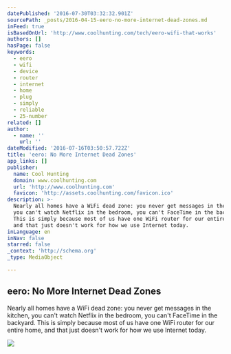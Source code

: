 ```yaml
---
datePublished: '2016-07-30T03:32:32.901Z'
sourcePath: _posts/2016-04-15-eero-no-more-internet-dead-zones.md
inFeed: true
isBasedOnUrl: 'http://www.coolhunting.com/tech/eero-wifi-that-works'
authors: []
hasPage: false
keywords:
  - eero
  - wifi
  - device
  - router
  - internet
  - home
  - plug
  - simply
  - reliable
  - 25-number
related: []
author:
  - name: ''
    url: ''
dateModified: '2016-07-16T03:50:57.722Z'
title: 'eero: No More Internet Dead Zones'
app_links: []
publisher:
  name: Cool Hunting
  domain: www.coolhunting.com
  url: 'http://www.coolhunting.com'
  favicon: 'http://assets.coolhunting.com/favicon.ico'
description: >-
  Nearly all homes have a WiFi dead zone: you never get messages in the kitchen,
  you can't watch Netflix in the bedroom, you can't FaceTime in the backyard.
  This is simply because most of us have one WiFi router for our entire home,
  and that just doesn't work for how we use Internet today.
inLanguage: en
inNav: false
starred: false
_context: 'http://schema.org'
_type: MediaObject

---
```

<article style=""><h1>eero: No More Internet Dead Zones</h1><p>Nearly all homes have a WiFi dead zone: you never get messages in the kitchen, you can't watch Netflix in the bedroom, you can't FaceTime in the backyard. This is simply because most of us have one WiFi router for our entire home, and that just doesn't work for how we use Internet today.</p><img src="https://s3-us-west-2.amazonaws.com/the-grid-img/p/e75956575966b1c70c11ff614cb972cd2133a6a9.jpg" /></article>